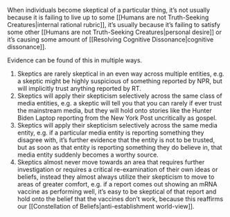  When individuals become skeptical of a particular thing, it’s not usually because it is failing to live up to some [[Humans are not Truth-Seeking Creatures|internal rational rubric]], it’s usually because it’s failing to satisfy some other [[Humans are not Truth-Seeking Creatures|personal desire]] or it’s causing some amount of [[Resolving Cognitive Dissonance|cognitive dissonance]].

Evidence can be found of this in multiple ways.
1. Skeptics are rarely skeptical in an even way across multiple entities, e.g. a skeptic might be highly suspicious of something reported by NPR, but will implicitly trust anything reported by RT.
2. Skeptics will apply their skepticism selectively across the same class of media entities, e.g. a skeptic will tell you that you can rarely if ever trust the mainstream media, but they will hold onto stories like the Hunter Biden Laptop reporting from the New York Post uncritically as gospel.
3. Skeptics will apply their skepticism selectively across the same media entity, e.g. if a particular media entity is reporting something they disagree with, it’s further evidence that the entity is not to be trusted, but as soon as that entity is reporting something they do believe in, that media entity suddenly becomes a worthy source.
4. Skeptics almost never move towards an area that requires further investigation or requires a critical re-examination of their own ideas or beliefs, instead they almost always utilize their skepticism to move to areas of greater comfort, e.g. if a report comes out showing an mRNA vaccine as performing well, it’s easy to be skeptical of that report and hold onto the belief that the vaccines don’t work, because this reaffirms our [[Constellation of Beliefs|anti-establishment world-view]].